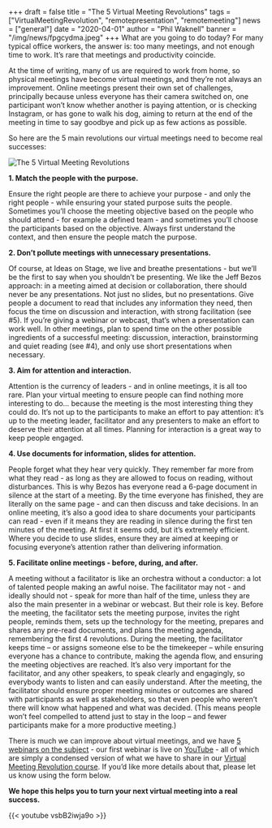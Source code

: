 +++
draft = false
title = "The 5 Virtual Meeting Revolutions"
tags = ["VirtualMeetingRevolution", "remotepresentation", "remotemeeting"]
news = ["general"]
date = "2020-04-01"
author = "Phil Waknell"
banner = "/img/news/fpgcydma.jpeg"
+++
What are you going to do today? For many typical office workers, the answer is: too many meetings, and not enough time to work. It’s rare that meetings and productivity coincide.

At the time of writing, many of us are required to work from home, so physical meetings have become virtual meetings, and they’re not always an improvement. Online meetings present their own set of challenges, principally because unless everyone has their camera switched on, one participant won’t know whether another is paying attention, or is checking Instagram, or has gone to walk his dog, aiming to return at the end of the meeting in time to say goodbye and pick up as few actions as possible.

So here are the 5 main revolutions our virtual meetings need to become real successes:

![](https://paper-attachments.dropbox.com/s_546C5B653E35230BF66D7EB08AB2477481323058BD959A8F6AE45962EE39986C_1585652340298_Slide+-+5+VMR+Revolutions+EN.jpg "The 5 Virtual Meeting Revolutions")

**1.    Match the people with the purpose.**

Ensure the right people are there to achieve your purpose - and only the right people - while ensuring your stated purpose suits the people. Sometimes you’ll choose the meeting objective based on the people who should attend - for example a defined team - and sometimes you’ll choose the participants based on the objective. Always first understand the context, and then ensure the people match the purpose.

**2.    Don’t pollute meetings with unnecessary presentations.**

Of course, at Ideas on Stage, we live and breathe presentations - but we’ll be the first to say when you shouldn’t be presenting. We like the Jeff Bezos approach: in a meeting aimed at decision or collaboration, there should never be any presentations. Not just no slides, but no presentations. Give people a document to read that includes any information they need, then focus the time on discussion and interaction, with strong facilitation (see #5). If you’re giving a webinar or webcast, that’s when a presentation can work well. In other meetings, plan to spend time on the other possible ingredients of a successful meeting: discussion, interaction, brainstorming and quiet reading (see #4), and only use short presentations when necessary.

**3.    Aim for attention and interaction.**

Attention is the currency of leaders - and in online meetings, it is all too rare. Plan your virtual meeting to ensure people can find nothing more interesting to do… because the meeting is the most interesting thing they could do. It’s not up to the participants to make an effort to pay attention: it’s up to the meeting leader, facilitator and any presenters to make an effort to deserve their attention at all times. Planning for interaction is a great way to keep people engaged.

**4.    Use documents for information, slides for attention.**

People forget what they hear very quickly. They remember far more from what they read - as long as they are allowed to focus on reading, without disturbances. This is why Bezos has everyone read a 6-page document in silence at the start of a meeting. By the time everyone has finished, they are literally on the same page - and can then discuss and take decisions. In an online meeting, it’s also a good idea to share documents your participants can read - even if it means they are reading in silence during the first ten minutes of the meeting. At first it seems odd, but it’s extremely efficient. Where you decide to use slides, ensure they are aimed at keeping or focusing everyone’s attention rather than delivering information.

**5.    Facilitate online meetings - before, during, and after.**

A meeting without a facilitator is like an orchestra without a conductor: a lot of talented people making an awful noise. The facilitator may not - and ideally should not - speak for more than half of the time, unless they are also the main presenter in a webinar or webcast. But their role is key. Before the meeting, the facilitator sets the meeting purpose, invites the right people, reminds them, sets up the technology for the meeting, prepares and shares any pre-read documents, and plans the meeting agenda, remembering the first 4 revolutions. During the meeting, the facilitator keeps time – or assigns someone else to be the timekeeper – while ensuring everyone has a chance to contribute, making the agenda flow, and ensuring the meeting objectives are reached. It’s also very important for the facilitator, and any other speakers, to speak clearly and engagingly, so everybody wants to listen and can easily understand. After the meeting, the facilitator should ensure proper meeting minutes or outcomes are shared with participants as well as stakeholders, so that even people who weren’t there will know what happened and what was decided. (This means people won’t feel compelled to attend just to stay in the loop – and fewer participants make for a more productive meeting.)

There is much we can improve about virtual meetings, and we have [5 webinars on the subject](https://www.ideasonstage.com/presentations-training/webinars/) - our first webinar is live on [YouTube](https://www.youtube.com/watch?v=vsbB2iwja9o) - all of which are simply a condensed version of what we have to share in our [Virtual Meeting Revolution course](https://www.ideasonstage.com/presentations-training/virtual-meetings-revolution/). If you’d like more details about that, please let us know using the form below.

**We hope this helps you to turn your next virtual meeting into a real success.**

{{< youtube vsbB2iwja9o >}}
